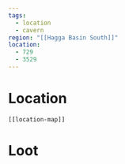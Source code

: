 ```yaml
---
tags:
  - location
  - cavern
region: "[[Hagga Basin South]]"
location:
  - 729
  - 3529
---
```

# Location
```meta-bind-embed
[[location-map]]
```
# Loot